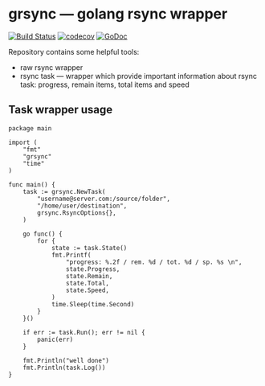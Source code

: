 # grsync — golang rsync wrapper

[![Build Status](https://travis-ci.org/zloylos/grsync.svg)](https://travis-ci.org/zloylos/grsync)
[![codecov](https://codecov.io/gh/zloylos/grsync/branch/master/graph/badge.svg)](https://codecov.io/gh/zloylos/grsync)
[![GoDoc](https://godoc.org/github.com/zloylos/grsync?status.svg)](https://godoc.org/github.com/zloylos/grsync)

Repository contains some helpful tools:
- raw rsync wrapper
- rsync task — wrapper which provide important information about rsync task: progress, remain items, total items and speed

## Task wrapper usage

```golang
package main

import (
    "fmt"
    "grsync"
    "time"
)

func main() {
    task := grsync.NewTask(
        "username@server.com:/source/folder",
        "/home/user/destination",
        grsync.RsyncOptions{},
    )

    go func() {
        for {
            state := task.State()
            fmt.Printf(
                "progress: %.2f / rem. %d / tot. %d / sp. %s \n",
                state.Progress,
                state.Remain,
                state.Total,
                state.Speed,
            )
            time.Sleep(time.Second)
        }
    }()

    if err := task.Run(); err != nil {
        panic(err)
    }

    fmt.Println("well done")
    fmt.Println(task.Log())
}
```

